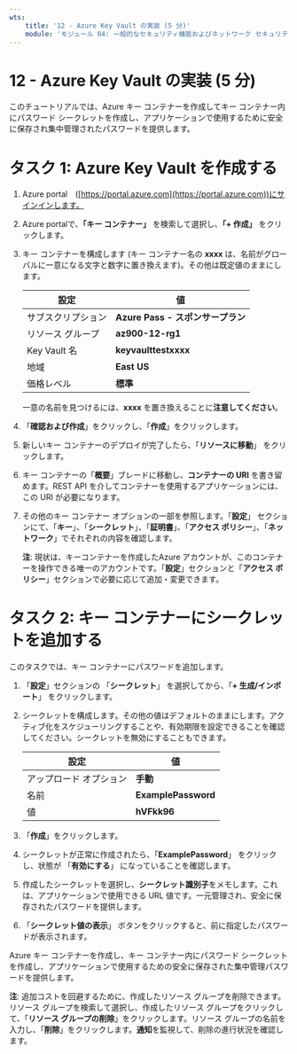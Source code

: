 ```yaml
---
wts:
    title: '12 - Azure Key Vault の実装 (5 分)'
    module: 'モジュール 04: 一般的なセキュリティ機能およびネットワーク セキュリティ機能に関する説明'
---
```

# 12 - Azure Key Vault の実装 (5 分)

このチュートリアルでは、Azure キー コンテナーを作成してキー コンテナー内にパスワード シークレットを作成し、アプリケーションで使用するために安全に保存され集中管理されたパスワードを提供します。

# タスク 1: Azure Key Vault を作成する 

1. Azure portal　([https://portal.azure.com](https://portal.azure.com))にサインインします。

2. Azure portalで、**「キー コンテナー」** を検索して選択し、**「+ 作成」** をクリックします。

3. キー コンテナーを構成します (キー コンテナー名の **xxxx** は、名前がグローバルに一意になる文字と数字に置き換えます)。その他は既定値のままにします。

    | 設定 | 値 |
    | --- | --- |
    | サブスクリプション | **Azure Pass - スポンサープラン** |
    | リソース グループ | **az900-12-rg1** |
    | Key Vault 名 | **keyvaulttestxxxx** |
    | 地域 | **East US** |
    | 価格レベル | **標準** |
    
    一意の名前を見つけるには、**xxxx** を置き換えることに**注意してください**。
4. 「**確認および作成**」をクリックし、「**作成**」をクリックします。 

5. 新しいキー コンテナーのデプロイが完了したら、「**リソースに移動**」 をクリックします。 

6. キー コンテナーの「**概要**」ブレードに移動し、**コンテナーの URI** を書き留めます。REST API を介してコンテナーを使用するアプリケーションには、この URI が必要になります。

7. その他のキー コンテナー オプションの一部を参照します。「**設定**」 セクションにて、「**キー**」、「**シークレット**」、「**証明書**」、「**アクセス ポリシー**」、「**ネットワーク**」でそれぞれの内容を確認します。

    **注**: 現状は、キーコンテナーを作成したAzure アカウントが、このコンテナーを操作できる唯一のアカウントです。「**設定**」セクションと「**アクセス ポリシー**」セクションで必要に応じて追加・変更できます。

# タスク 2: キー コンテナーにシークレットを追加する

このタスクでは、キー コンテナーにパスワードを追加します。 

1. 「**設定**」セクションの 「**シークレット**」 を選択してから、「**+ 生成/インポート**」 をクリックします。

2. シークレットを構成します。その他の値はデフォルトのままにします。アクティブ化をスケジューリングすることや、有効期限を設定できることを確認してください。シークレットを無効にすることもできます。

    | 設定 | 値 |
    | --- | --- |
    | アップロード オプション | **手動** |
    | 名前 | **ExamplePassword** |
    | 値 | **hVFkk96** |

3. 「**作成**」をクリックします。

4. シークレットが正常に作成されたら、「**ExamplePassword**」 をクリックし、状態が 「**有効にする**」 になっていることを確認します。

5. 作成したシークレットを選択し、**シークレット識別子**をメモします。これは、アプリケーションで使用できる URL 値です。一元管理され、安全に保存されたパスワードを提供します。 

6. 「**シークレット値の表示**」 ボタンをクリックすると、前に指定したパスワードが表示されます。


Azure キー コンテナーを作成し、キー コンテナー内にパスワード シークレットを作成し、アプリケーションで使用するための安全に保存された集中管理パスワードを提供します。

**注**: 追加コストを回避するために、作成したリソース グループを削除できます。リソース グループを検索して選択し、作成したリソース グループをクリックして、「**リソース グループの削除**」をクリックします。リソース グループの名前を入力し、「**削除**」をクリックします。**通知**を監視して、削除の進行状況を確認します。
